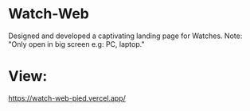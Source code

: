 # Watch-Web
Designed and developed a captivating landing page for Watches. Note: "Only open in big screen e.g: PC, laptop."

# View:
https://watch-web-pied.vercel.app/
